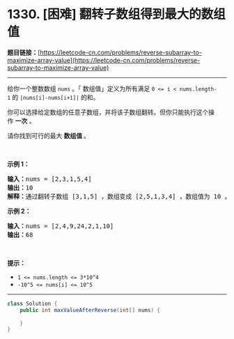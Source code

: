 # 1330. [困难] 翻转子数组得到最大的数组值

**题目链接：**[https://leetcode-cn.com/problems/reverse-subarray-to-maximize-array-value](https://leetcode-cn.com/problems/reverse-subarray-to-maximize-array-value)

---

<div class="content__1Y2H">
 <div class="notranslate">
  <p>给你一个整数数组&nbsp;<code>nums</code> 。「 数组值」定义为所有满足&nbsp;<code>0 &lt;= i &lt; nums.length-1</code>&nbsp;的&nbsp;<code>|nums[i]-nums[i+1]|</code>&nbsp;的和。</p> 
  <p>你可以选择给定数组的任意子数组，并将该子数组翻转。但你只能执行这个操作&nbsp;<strong>一次</strong> 。</p> 
  <p>请你找到可行的最大 <strong>数组值&nbsp;</strong>。</p> 
  <p>&nbsp;</p> 
  <p><strong>示例 1：</strong></p> 
  <pre class="language-text"><strong>输入：</strong>nums = [2,3,1,5,4]
<strong>输出：</strong>10
<strong>解释：</strong>通过翻转子数组 [3,1,5] ，数组变成 [2,5,1,3,4] ，数组值为 10 。
</pre> 
  <p><strong>示例 2：</strong></p> 
  <pre class="language-text"><strong>输入：</strong>nums = [2,4,9,24,2,1,10]
<strong>输出：</strong>68
</pre> 
  <p>&nbsp;</p> 
  <p><strong>提示：</strong></p> 
  <ul> 
   <li><code>1 &lt;= nums.length &lt;= 3*10^4</code></li> 
   <li><code>-10^5 &lt;= nums[i] &lt;= 10^5</code></li> 
  </ul> 
 </div>
</div>

---

```java
class Solution {
    public int maxValueAfterReverse(int[] nums) {
        
    }
}
```